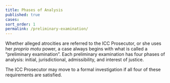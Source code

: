 ```yaml
---
title: Phases of Analysis
published: true
cases:
sort_order: 1
permalink: /preliminary-examination/
---
```



Whether alleged atrocities are referred to the ICC Prosecutor, or she uses her *proprio motu* power, a case always begins with what is called a “preliminary examination”. Each preliminary examination has four phases of analysis: initial, jurisdictional, admissibility, and interest of justice.

The ICC Prosecutor may move to a formal investigation if all four of these requirements are satisfied.
